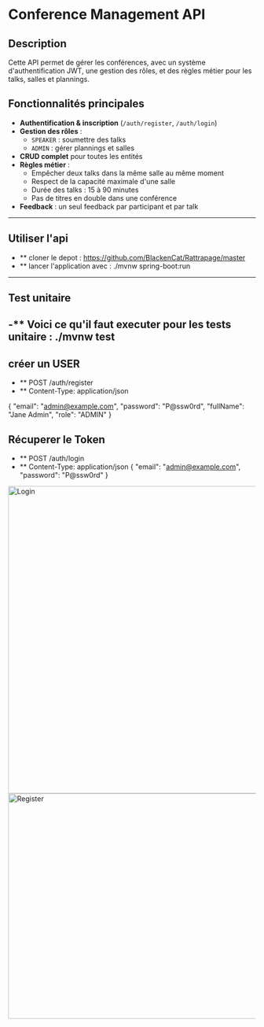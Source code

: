 # Conference Management API

## Description
Cette API permet de gérer les conférences, avec un système d'authentification JWT, une gestion des rôles, et des règles métier pour les talks, salles et plannings.

## Fonctionnalités principales
- **Authentification & inscription** (`/auth/register`, `/auth/login`)
- **Gestion des rôles** :  
  - `SPEAKER` : soumettre des talks  
  - `ADMIN` : gérer plannings et salles
- **CRUD complet** pour toutes les entités
- **Règles métier** :
  - Empêcher deux talks dans la même salle au même moment
  - Respect de la capacité maximale d'une salle
  - Durée des talks : 15 à 90 minutes
  - Pas de titres en double dans une conférence
- **Feedback** : un seul feedback par participant et par talk

---
## Utiliser l'api

- ** cloner le depot : https://github.com/BlackenCat/Rattrapage/master
- ** lancer l'application avec : ./mvnw spring-boot:run

---
## Test unitaire

-** Voici ce qu'il faut executer pour les tests unitaire :  ./mvnw test
---
## créer un USER
- ** POST /auth/register
- ** Content-Type: application/json

{
    "email": "admin@example.com",
    "password": "P@ssw0rd",
    "fullName": "Jane Admin",
    "role": "ADMIN"
}

## Récuperer le Token 
- ** POST /auth/login
- ** Content-Type: application/json
{
    "email": "admin@example.com",
    "password": "P@ssw0rd"
}
<img width="1322" height="625" alt="Login" src="https://github.com/user-attachments/assets/8045e35b-8494-40db-8853-a322335bc1e2" />
<img width="1367" height="458" alt="Register" src="https://github.com/user-attachments/assets/4f2d1f98-48ec-49ec-9b1e-c9430707c796" />



